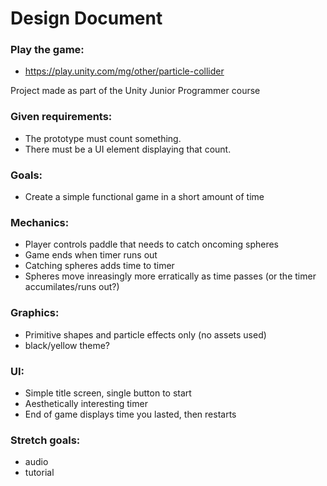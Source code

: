 # Design Document

### Play the game:
- https://play.unity.com/mg/other/particle-collider

Project made as part of the Unity Junior Programmer course

### Given requirements:
- The prototype must count something.
- There must be a UI element displaying that count.

### Goals:
- Create a simple functional game in a short amount of time

### Mechanics:
- Player controls paddle that needs to catch oncoming spheres
- Game ends when timer runs out
- Catching spheres adds time to timer
- Spheres move inreasingly more erratically as time passes (or the timer accumilates/runs out?)

### Graphics:
- Primitive shapes and particle effects only (no assets used)
- black/yellow theme?

### UI:
- Simple title screen, single button to start
- Aesthetically interesting timer
- End of game displays time you lasted, then restarts

### Stretch goals:
- audio
- tutorial
